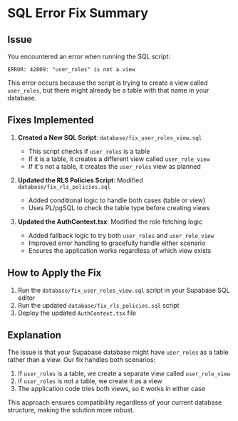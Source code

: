 # SQL Error Fix Summary

## Issue

You encountered an error when running the SQL script:
```
ERROR: 42809: "user_roles" is not a view
```

This error occurs because the script is trying to create a view called `user_roles`, but there might already be a table with that name in your database.

## Fixes Implemented

1. **Created a New SQL Script**: `database/fix_user_roles_view.sql`
   - This script checks if `user_roles` is a table
   - If it is a table, it creates a different view called `user_role_view`
   - If it's not a table, it creates the `user_roles` view as planned

2. **Updated the RLS Policies Script**: Modified `database/fix_rls_policies.sql`
   - Added conditional logic to handle both cases (table or view)
   - Uses PL/pgSQL to check the table type before creating views

3. **Updated the AuthContext.tsx**: Modified the role fetching logic
   - Added fallback logic to try both `user_roles` and `user_role_view`
   - Improved error handling to gracefully handle either scenario
   - Ensures the application works regardless of which view exists

## How to Apply the Fix

1. Run the `database/fix_user_roles_view.sql` script in your Supabase SQL editor
2. Run the updated `database/fix_rls_policies.sql` script
3. Deploy the updated `AuthContext.tsx` file

## Explanation

The issue is that your Supabase database might have `user_roles` as a table rather than a view. Our fix handles both scenarios:

1. If `user_roles` is a table, we create a separate view called `user_role_view`
2. If `user_roles` is not a table, we create it as a view
3. The application code tries both views, so it works in either case

This approach ensures compatibility regardless of your current database structure, making the solution more robust.
